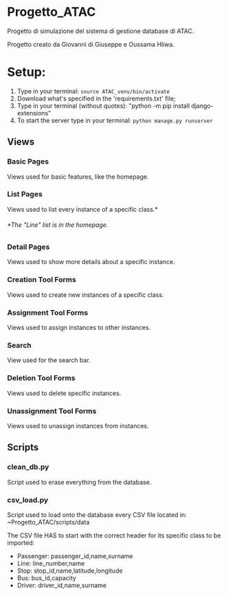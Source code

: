 # Progetto_ATAC
Progetto di simulazione del sistema di gestione database di ATAC.

Progetto creato da Giovanni di Giuseppe e Oussama Hliwa.



# Setup:

1. Type in your terminal:
    ```source ATAC_venv/bin/activate```
2. Download what's specified in the 'requirements.txt' file;
3. Type in your terminal (without quotes):
    "python -m pip install django-extensions"
4. To start the server type in your terminal:
    ```python manage.py runserver```



## Views
### Basic Pages

Views used for basic features, like the homepage.

### List Pages

Views used to list every instance of a specific class.*
###### *The "Line" list is in the homepage.

### Detail Pages

Views used to show more details about a specific instance.

### Creation Tool Forms

Views used to create new instances of a specific class.

### Assignment Tool Forms

Views used to assign instances to other instances.

### Search

View used for the search bar.

### Deletion Tool Forms

Views used to delete specific instances.

### Unassignment Tool Forms

Views used to unassign instances from instances.



## Scripts
### clean_db.py

Script used to erase everything from the database.

### csv_load.py

Script used to load onto the database every CSV file located in:
    ~Progetto_ATAC/scripts/data

The CSV file HAS to start with the correct header for its specific class to be imported:
- Passenger: passenger_id,name,surname
- Line: line_number,name
- Stop: stop_id,name,latitude,longitude
- Bus: bus_id,capacity
- Driver: driver_id,name,surname